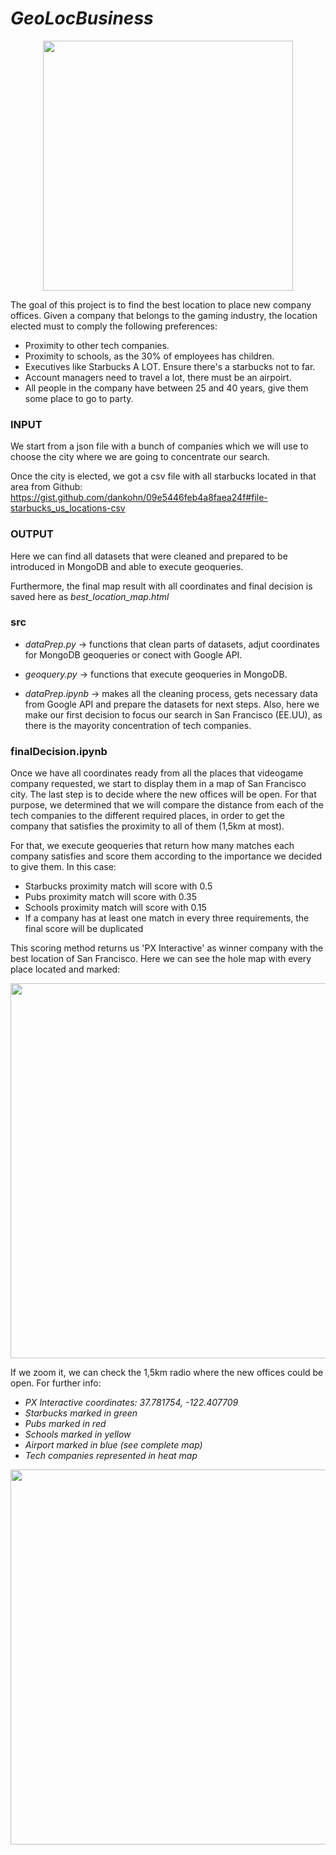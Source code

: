 # *GeoLocBusiness*

<p align="center">
    <img src="https://raw.githubusercontent.com/Shurlena/Project.3-GeoLocBusiness/master/images/front.jpg" width="400">
</p>

The goal of this project is to find the best location to place new company offices. Given a company that belongs to the gaming industry, the location elected must to comply the following preferences:

- Proximity to other tech companies.
- Proximity to schools, as the 30% of employees has children.
- Executives like Starbucks A LOT. Ensure there's a starbucks not to far.
- Account managers need to travel a lot, there must be an airpoirt.
- All people in the company have between 25 and 40 years, give them some place to go to party.

### INPUT

We start from a json file with a bunch of companies which we will use to choose the city where we are going to concentrate our search.

Once the city is elected, we got a csv file with all starbucks located in that area from Github: https://gist.github.com/dankohn/09e5446feb4a8faea24f#file-starbucks_us_locations-csv

### OUTPUT

Here we can find all datasets that were cleaned and prepared to be introduced in MongoDB and able to execute geoqueries.

Furthermore, the final map result with all coordinates and final decision is saved here as *best_location_map.html*

### src

* *dataPrep.py* -> functions that clean parts of datasets, adjut coordinates for MongoDB geoqueries or conect with Google API.

* *geoquery.py* -> functions that execute geoqueries in MongoDB.

* *dataPrep.ipynb* -> makes all the cleaning process, gets necessary data from Google API and prepare the datasets for next steps. Also, here we make our first decision to focus our search in San Francisco (EE.UU), as there is the mayority concentration of tech companies.

### finalDecision.ipynb

Once we have all coordinates ready from all the places that videogame company requested, we start to display them in a map of San Francisco city. The last step is to decide where the new offices will be open. For that purpose, we determined that we will compare the distance from each of the tech companies to the different required places, in order to get the company that satisfies the proximity to all of them (1,5km at most).

For that, we execute geoqueries that return how many matches each company satisfies and score them according to the importance we decided to give them. In this case:

- Starbucks proximity match will score with 0.5
- Pubs proximity match will score with 0.35
- Schools proximity match will score with 0.15
- If a company has at least one match in every three requirements, the final score will be duplicated

This scoring method returns us 'PX Interactive' as winner company with the best location of San Francisco. Here we can see the hole map with every place located and marked:

<p align="center">
    <img src="https://raw.githubusercontent.com/Shurlena/Project.3-GeoLocBusiness/master/images/complete_map.png" width="600">
</p>

If we zoom it, we can check the 1,5km radio where the new offices could be open. For further info:

- *PX Interactive coordinates: 37.781754, -122.407709*
- *Starbucks marked in green*
- *Pubs marked in red*
- *Schools marked in yellow*
- *Airport marked in blue (see complete map)*
- *Tech companies represented in heat map*

<p align="center">
    <img src="https://raw.githubusercontent.com/Shurlena/Project.3-GeoLocBusiness/master/images/best_location.png" width="600">
</p>